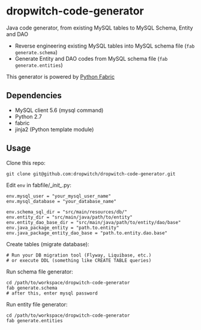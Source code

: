 # dropwitch-code-generator

Java code generator, from existing MySQL tables to MySQL Schema, Entity and DAO

- Reverse engineering existing MySQL tables into MySQL schema file (`fab generate.schema`)
- Generate Entity and DAO codes from MySQL schema file (`fab generate.entities`)

This generator is powered by [Python Fabric](http://www.fabfile.org/)


## Dependencies

- MySQL client 5.6 (mysql command)
- Python 2.7
- fabric
- jinja2 (Python template module)


## Usage

Clone this repo:

```
git clone git@github.com:dropwitch/dropwitch-code-generator.git
```

Edit `env` in fabfile/\__init\__.py:

```
env.mysql_user = "your_mysql_user_name"
env.mysql_database = "your_database_name"

env.schema_sql_dir = "src/main/resources/db/"
env.entity_dir = "src/main/java/path/to/entity"
env.entity_dao_base_dir = "src/main/java/path/to/entity/dao/base"
env.java_package_entity = "path.to.entity"
env.java_package_entity_dao_base = "path.to.entity.dao.base"
```

Create tables (migrate database):

```
# Run your DB migration tool (Flyway, Liquibase, etc.)
# or execute DDL (something like CREATE TABLE queries)
```

Run schema file generator:

```
cd /path/to/workspace/dropwitch-code-generator
fab generate.schema
# after this, enter mysql password
```

Run entity file generator:

```
cd /path/to/workspace/dropwitch-code-generator
fab generate.entities
```
